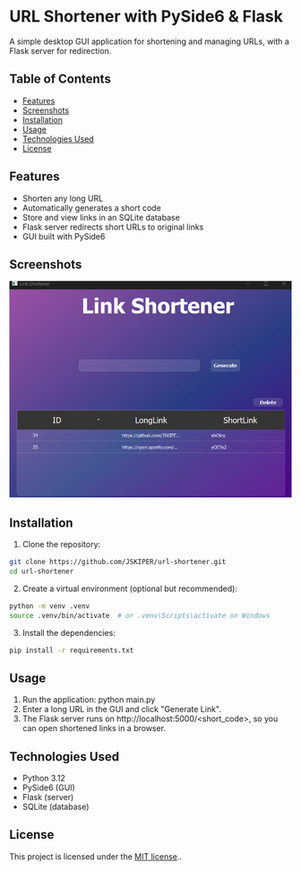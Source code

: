 # URL Shortener with PySide6 & Flask
A simple desktop GUI application for shortening and managing URLs, with a Flask server for redirection.

## Table of Contents
- [Features](#features)
- [Screenshots](#screenshots)
- [Installation](#installation)
- [Usage](#usage)
- [Technologies Used](#technologies-used)
- [License](#license)

## Features
- Shorten any long URL
- Automatically generates a short code
- Store and view links in an SQLite database
- Flask server redirects short URLs to original links
- GUI built with PySide6

## Screenshots
![Main Window](docs/images/main_window..png)

## Installation

1. Clone the repository:
```bash
git clone https://github.com/JSKIPER/url-shortener.git
cd url-shortener
```
2. Create a virtual environment (optional but recommended):
```bash
python -m venv .venv
source .venv/bin/activate  # or .venv\Scripts\activate on Windows
```
3. Install the dependencies:
```bash
pip install -r requirements.txt
```



## Usage


1. Run the application: python main.py
2. Enter a long URL in the GUI and click "Generate Link".
3. The Flask server runs on http://localhost:5000/<short_code>, so you can open shortened links in a browser.


## Technologies Used

- Python 3.12
- PySide6 (GUI)
- Flask (server)
- SQLite (database)

## License

This project is licensed under the [MIT license](LICENSE)..
